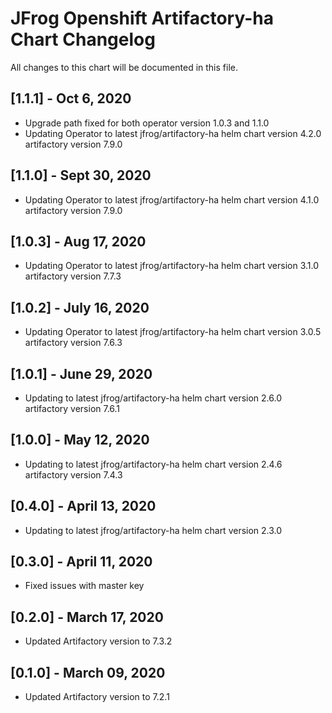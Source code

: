 # JFrog  Openshift Artifactory-ha Chart Changelog
All changes to this chart will be documented in this file.

## [1.1.1] - Oct 6, 2020
* Upgrade path fixed for both operator version 1.0.3 and 1.1.0
* Updating Operator to latest jfrog/artifactory-ha helm chart version 4.2.0 artifactory version 7.9.0

## [1.1.0] - Sept 30, 2020
* Updating Operator to latest jfrog/artifactory-ha helm chart version 4.1.0 artifactory version 7.9.0

## [1.0.3] - Aug 17, 2020
* Updating Operator to latest jfrog/artifactory-ha helm chart version 3.1.0 artifactory version 7.7.3

## [1.0.2] - July 16, 2020
* Updating Operator to latest jfrog/artifactory-ha helm chart version 3.0.5 artifactory version 7.6.3

## [1.0.1] - June 29, 2020
* Updating to latest jfrog/artifactory-ha helm chart version 2.6.0 artifactory version 7.6.1

## [1.0.0] - May 12, 2020
* Updating to latest jfrog/artifactory-ha helm chart version 2.4.6 artifactory version 7.4.3

## [0.4.0] - April 13, 2020
* Updating to latest jfrog/artifactory-ha helm chart version 2.3.0

## [0.3.0] - April 11, 2020
* Fixed issues with master key

## [0.2.0] - March 17, 2020
* Updated Artifactory version to 7.3.2

## [0.1.0] - March 09, 2020
* Updated Artifactory version to 7.2.1
